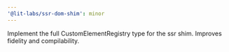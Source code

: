 ```yaml
---
'@lit-labs/ssr-dom-shim': minor
---
```


Implement the full CustomElementRegistry type for the ssr shim. Improves fidelity and compilability.
